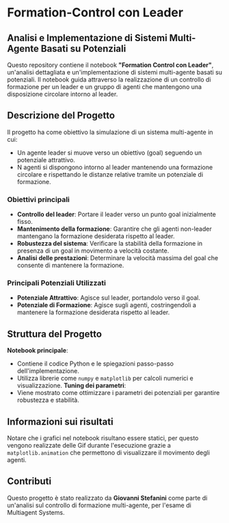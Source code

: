 # Formation-Control con Leader

## Analisi e Implementazione di Sistemi Multi-Agente Basati su Potenziali
Questo repository contiene il notebook **"Formation Control con Leader"**, un'analisi dettagliata e un'implementazione di sistemi multi-agente basati su potenziali. Il notebook guida attraverso la realizzazione di un controllo di formazione per un leader e un gruppo di agenti che mantengono una disposizione circolare intorno al leader.

## Descrizione del Progetto
Il progetto ha come obiettivo la simulazione di un sistema multi-agente in cui:
- Un agente leader si muove verso un obiettivo (goal) seguendo un potenziale attrattivo.
- N agenti si dispongono intorno al leader mantenendo una formazione circolare e rispettando le distanze relative tramite un potenziale di formazione.

### Obiettivi principali
-  **Controllo del leader**: Portare il leader verso un punto goal inizialmente fisso.
-  **Mantenimento della formazione**: Garantire che gli agenti non-leader mantengano la formazione desiderata rispetto al leader.
-  **Robustezza del sistema**: Verificare la stabilità della formazione in presenza di un goal in movimento a velocità costante.
-  **Analisi delle prestazioni**: Determinare la velocità massima del goal che consente di mantenere la formazione.

### Principali Potenziali Utilizzati
- **Potenziale Attrattivo**: Agisce sul leader, portandolo verso il goal.
- **Potenziale di Formazione**: Agisce sugli agenti, costringendoli a mantenere la formazione desiderata rispetto al leader.

## Struttura del Progetto
**Notebook principale**:  
  - Contiene il codice Python e le spiegazioni passo-passo dell'implementazione.
  - Utilizza librerie come `numpy` e `matplotlib` per calcoli numerici e visualizzazione.
**Tuning dei parametri**:  
  - Viene mostrato come ottimizzare i parametri dei potenziali per garantire robustezza e stabilità.

## Informazioni sui risultati
Notare che i grafici nel notebook risultano essere statici, per questo vengono realizzate delle Gif durante l'esecuzione grazie a `matplotlib.animation` che permettono di visualizzare il movimento degli agenti. 

## Contributi
Questo progetto è stato realizzato da **Giovanni Stefanini** come parte di un'analisi sul controllo di formazione multi-agente, per l'esame di Multiagent Systems.
